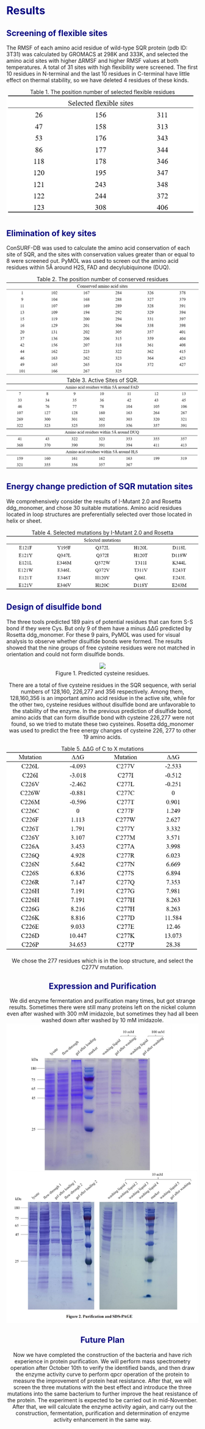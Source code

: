 <h1><font color=navy>Results</font></h1>

<h2><font color=navy>Screening of flexible sites</font></h2>

The RMSF of each amino acid residue of wild-type SQR protein (pdb ID: 3T31) was calculated by GROMACS at 298K and 333K, and selected the amino acid sites with higher ΔRMSF and higher RMSF values at both temperatures. A total of 31 sites with high flexibility were screened. The first 10 residues in N-terminal and the last 10 residues in C-terminal have little effect on thermal stability, so we have deleted 4 residues of these kinds.

<center>Table 1. The position number of selected flexible residues
<img src="../../img/result1.png">
</center>

<h2><font color=navy>Elimination of key sites</font></h2>

ConSURF-DB was used to calculate the amino acid conservation of each site of SQR, and the sites with conservation values greater than or equal to 8 were screened out. PyMOL was used to screen out the amino acid residues within 5Å around H2S, FAD and decylubiquinone (DUQ).

<center>Table 2. The position number of conserved residues
<img src="../../img/result2.png">
</center>

<center>Table 3. Active Sites of SQR.
<img src="../../img/result3.png">
</center>

<h2><font color=navy>Energy change prediction of SQR mutation sites</font></h2>

We comprehensively consider the results of I-Mutant 2.0 and Rosetta ddg_monomer, and chose 30 suitable mutations. Amino acid residues located in loop structures are preferentially selected over those located in helix or sheet.

<center>Table 4. Selected mutations by I-Mutant 2.0 and Rosetta
<img src="../../img/result4.png">
</center>

<h2><font color=navy>Design of disulfide bond</font></h2>

The three tools predicted 189 pairs of potential residues that can form S-S bond if they were Cys. But only 9 of them have a minus ΔΔG predicted by Rosetta ddg_monomer. For these 9 pairs, PyMOL was used for visual analysis to observe whether disulfide bonds were formed. The results showed that the nine groups of free cysteine residues were not matched in orientation and could not form disulfide bonds.

<center>
<img src="../../img/result5.png">
<figcaption>Figure 1. Predicted cysteine residues.</figcaption>
<center>

There are a total of five cysteine residues in the SQR sequence, with serial numbers of 128,160, 226,277 and 356 respectively. Among them, 128,160,356 is an important amino acid residue in the active site, while for the other two, cysteine residues without disulfide bond are unfavorable to the stability of the enzyme. In the previous prediction of disulfide bond, amino acids that can form disulfide bond with cysteine 226,277 were not found, so we tried to mutate these two cysteines. Rosetta ddg_monomer was used to predict the free energy changes of cysteine 226, 277 to other 19 amino acids. 

<center>
Table 5. ΔΔG of C to X mutations
<img src="../../img/result6.png">
<center>

We chose the 277 residues which is in the loop structure, and select the C277V mutation.

<h2><font color=navy>Expression and Purification</font></h2>
We did enzyme fermentation and purification many times, but got strange results. Sometimes there were still many proteins left on the nickel column even after washed with 300 mM imidazole, but sometimes they had all been washed down after washed by 10 mM imidazole.
<center>
<img src="../../img/purify_11.png">
<center>

<h2><font color=navy>Future Plan</font></h2>
Now we have completed the construction of the bacteria and have rich experience in protein purification. We will perform mass spectrometry operation after October 10th to verify the identified bands, and then draw the enzyme activity curve to perform qpcr operation of the protein to measure the improvement of protein heat resistance. After that, we will screen the three mutations with the best effect and introduce the three mutations into the same bacterium to further improve the heat resistance of the protein. The experiment is expected to be carried out in mid-November. After that, we will calculate the enzyme activity again, and carry out the construction, fermentation, purification and determination of enzyme activity enhancement in the same way.